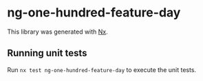 # ng-one-hundred-feature-day

This library was generated with [Nx](https://nx.dev).

## Running unit tests

Run `nx test ng-one-hundred-feature-day` to execute the unit tests.
